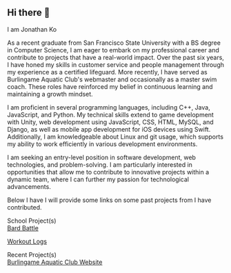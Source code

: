 ## Hi there 👋

I am Jonathan Ko

As a recent graduate from San Francisco State University with a BS degree in Computer Science, I am eager to embark on my professional career and contribute to projects that have a real-world impact. Over the past six years, I have honed my skills in customer service and people management through my experience as a certified lifeguard. More recently, I have served as Burlingame Aquatic Club's webmaster and occasionally as a master swim coach. These roles have reinforced my belief in continuous learning and maintaining a growth mindset.

I am proficient in several programming languages, including C++, Java, JavaScript, and Python. My technical skills extend to game development with Unity, web development using JavaScript, CSS, HTML, MySQL, and Django, as well as mobile app development for iOS devices using Swift. Additionally, I am knowledgeable about Linux and git usage, which supports my ability to work efficiently in various development environments.

I am seeking an entry-level position in software development, web technologies, and problem-solving. I am particularly interested in opportunities that allow me to contribute to innovative projects within a dynamic team, where I can further my passion for technological advancements.

Below I have I will provide some links on some past projects from I have contributed.

School Project(s)</br>
[Bard Battle](https://github.com/jonathanko500/Bard-Battle)  </br>

[Workout Logs](https://github.com/jonathanko500/Workout-Logs)  </br>

Recent Project(s)</br>
[Burlingame Aquatic Club Website](https://www.burlingameaquatics.com/)  </br>
